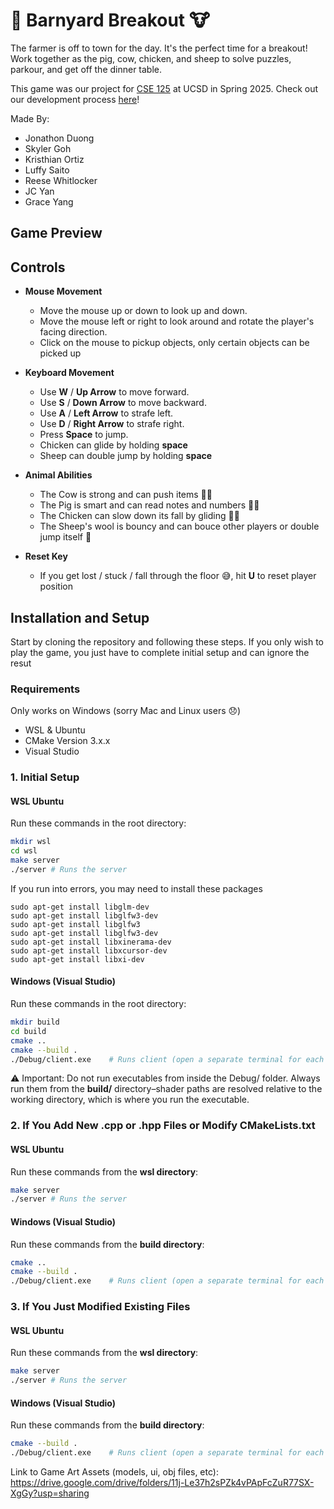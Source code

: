 # 🐷 Barnyard Breakout 🐮

The farmer is off to town for the day. It's the perfect time for a breakout! Work together as the pig, cow, chicken, and sheep to solve puzzles, parkour, and get off the dinner table.

This game was our project for [CSE 125](https://cse125.ucsd.edu/) at UCSD in Spring 2025. Check out our development process [here](https://luck-bird-6c2.notion.site/CSE-125-SP25-Group-2-1cb063108a72803098f4cc812307c0e7)!

Made By:
- Jonathon Duong
- Skyler Goh
- Kristhian Ortiz
- Luffy Saito
- Reese Whitlocker
- JC Yan
- Grace Yang
## Game Preview
## Controls

- **Mouse Movement**

  - Move the mouse up or down to look up and down.
  - Move the mouse left or right to look around and rotate the player's facing direction.
  - Click on the mouse to pickup objects, only certain objects can be picked up

- **Keyboard Movement**

  - Use **W** / **Up Arrow** to move forward.
  - Use **S** / **Down Arrow** to move backward.
  - Use **A** / **Left Arrow** to strafe left.
  - Use **D** / **Right Arrow** to strafe right.
  - Press **Space** to jump.
  - Chicken can glide by holding **space**
  - Sheep can double jump by holding **space**

- **Animal Abilities**
  - The Cow is strong and can push items 💪🐮
  - The Pig is smart and can read notes and numbers 📖🐖
  - The Chicken can slow down its fall by gliding 🪽🐤
  - The Sheep's wool is bouncy and can bouce other players or double jump itself 🐑

- **Reset Key**
  - If you get lost / stuck / fall through the floor 😅, hit **U** to reset player position

## Installation and Setup
Start by cloning the repository and following these steps. If you only wish to play the game, you just have to complete initial setup and can ignore the resut

### Requirements
Only works on Windows (sorry Mac and Linux users 😞)
- WSL & Ubuntu
- CMake Version 3.x.x
- Visual Studio

### 1. Initial Setup
#### WSL Ubuntu
Run these commands in the root directory:
```bash
mkdir wsl
cd wsl
make server
./server # Runs the server
```

If you run into errors, you may need to install these packages
```
sudo apt-get install libglm-dev
sudo apt-get install libglfw3-dev
sudo apt-get install libglfw3
sudo apt-get install libglfw3-dev
sudo apt-get install libxinerama-dev
sudo apt-get install libxcursor-dev
sudo apt-get install libxi-dev
```

#### Windows (Visual Studio)
Run these commands in the root directory:
```bash
mkdir build
cd build
cmake ..
cmake --build .
./Debug/client.exe    # Runs client (open a separate terminal for each client)
```

⚠️ Important: Do not run executables from inside the Debug/ folder. Always run them from the **build/** directory–shader paths are resolved relative to the working directory, which is where you run the executable.

### 2. If You Add New .cpp or .hpp Files or Modify CMakeLists.txt

#### WSL Ubuntu
Run these commands from the **wsl directory**:
```bash
make server
./server # Runs the server
```

#### Windows (Visual Studio)
Run these commands from the **build directory**:
```bash
cmake ..
cmake --build .
./Debug/client.exe    # Runs client (open a separate terminal for each client)
```

### 3. If You Just Modified Existing Files

#### WSL Ubuntu
Run these commands from the **wsl directory**:
```bash
make server
./server # Runs the server
```

#### Windows (Visual Studio)
Run these commands from the **build directory**:
```bash
cmake --build .
./Debug/client.exe    # Runs client (open a separate terminal for each client)
```

Link to Game Art Assets (models, ui, obj files, etc):  
https://drive.google.com/drive/folders/11j-Le37h2sPZk4vPApFcZuR77SX-XgGy?usp=sharing
